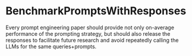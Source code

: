 # BenchmarkPromptsWithResponses
Every prompt engineering paper should provide not only on-average performance of the prompting strategy, but should also release the responses to facilitate future research and avoid repeatedly calling the LLMs for the same queries+prompts.
